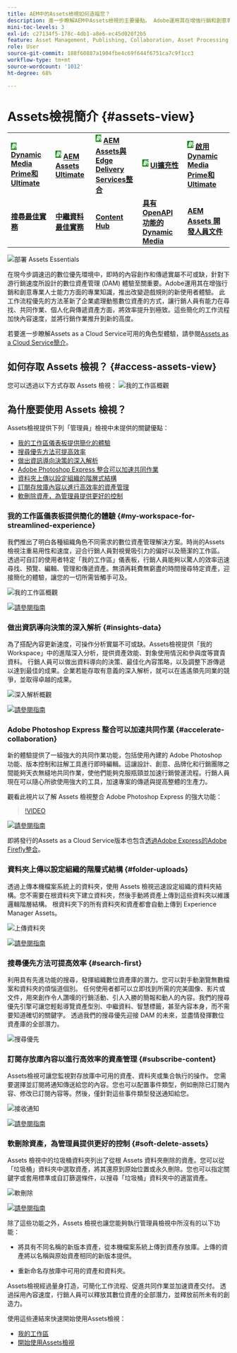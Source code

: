 ```yaml
---
title: AEM中的Assets檢視如何造福您？
description: 進一步瞭解AEM中Assets檢視的主要優點。 Adobe運用其在增強行銷和創意專業人士能力方面的專業知識，推出改變遊戲規則的新使用者體驗。
mini-toc-levels: 3
exl-id: c27134f5-178c-4db1-a8e6-ec45d020f2b5
feature: Asset Management, Publishing, Collaboration, Asset Processing
role: User
source-git-commit: 188f60887a1904fbe4c69f644f6751ca7c9f1cc3
workflow-type: tm+mt
source-wordcount: '1012'
ht-degree: 68%

---
```


# Assets檢視簡介 {#assets-view}

<table>
    <tr>
        <td>
            <sup style= "background-color:#008000; color:#FFFFFF; font-weight:bold"><i>新</i></sup> <a href="/help/assets/dynamic-media/dm-prime-ultimate.md"><b>Dynamic Media Prime和Ultimate</b></a>
        </td>
        <td>
            <sup style= "background-color:#008000; color:#FFFFFF; font-weight:bold"><i>新</i></sup> <a href="/help/assets/assets-ultimate-overview.md"><b>AEM Assets Ultimate</b></a>
        </td>
        <td>
            <sup style= "background-color:#008000; color:#FFFFFF; font-weight:bold"><i>新</i></sup> <a href="/help/assets/integrate-aem-assets-edge-delivery-services.md"><b>AEM Assets與Edge Delivery Services整合</b></a>
        </td>
        <td>
            <sup style= "background-color:#008000; color:#FFFFFF; font-weight:bold"><i>新</i></sup> <a href="/help/assets/aem-assets-view-ui-extensibility.md"><b>UI擴充性</b></a>
        </td>
          <td>
            <sup style= "background-color:#008000; color:#FFFFFF; font-weight:bold"><i>新</i></sup> <a href="/help/assets/dynamic-media/enable-dynamic-media-prime-and-ultimate.md"><b>啟用Dynamic Media Prime和Ultimate</b></a>
        </td>
    </tr>
    <tr>
        <td>
            <a href="/help/assets/search-best-practices.md"><b>搜尋最佳實務</b></a>
        </td>
        <td>
            <a href="/help/assets/metadata-best-practices.md"><b>中繼資料最佳實務</b></a>
        </td>
        <td>
            <a href="/help/assets/product-overview.md"><b>Content Hub</b></a>
        </td>
        <td>
            <a href="/help/assets/dynamic-media-open-apis-overview.md"><b>具有 OpenAPI 功能的 Dynamic Media</b></a>
        </td>
        <td>
            <a href="https://developer.adobe.com/experience-cloud/experience-manager-apis/"><b>AEM Assets 開發人員文件</b></a>
        </td>
    </tr>
</table>

![部署 Assets Essentials](assets/banner-image.jpg)

在現今步調速迅的數位優先環境中，即時的內容創作和傳遞實屬不可或缺，針對下游行銷速度所設計的數位資產管理 (DAM) 體驗至關重要。Adobe運用其在增強行銷和創意專業人士能力方面的專業知識，推出改變遊戲規則的新使用者體驗。 此工作流程優先的方法革新了企業處理動態數位資產的方式，讓行銷人員有能力在尋找、共同作業、個人化與傳遞資產方面，將效率提升到極致。這些簡化的工作流程加快內容速度，並將行銷作業推升到新的高度。

若要進一步瞭解Assets as a Cloud Service可用的角色型體驗，請參閱[Assets as a Cloud Service簡介](/help/assets/overview.md#persona-based-experiences)。

## 如何存取 Assets 檢視？ {#access-assets-view}

您可以透過以下方式存取 Assets 檢視：
![我的工作區概觀](assets/assets-view.png)

<!--

* **Toggle in Admin view**

    * Log into [!DNL Experience Manager] using Cloud Manager.
    * Navigate to **[!UICONTROL Assets]** > **[!UICONTROL Files]**.
    * Click the profile icon on the top right corner.
    * Click **[!UICONTROL Switch View]** from the **[!UICONTROL Profile Settings]** section.
    Repeat these steps to switch back to the Admin view.

* **Product Switcher**
    * Log into [!DNL Experience Manager] and click ![Product selector](assets/waffle-icon.svg).
    * Select **[!UICONTROL Experience Manager Assets]** to access the Assets view.
    * Select **[!UICONTROL Experience Manager]** to access the Admin view.

* **Quick Links** 
    * Log into experience.adobe.com.
    * Click **[!UICONTROL Experience Manager Assets]** to access the Assets view.
    * Click **[!UICONTROL Experience Manager Assets]** to access the Assets view.

    -->

## 為什麼要使用 Assets 檢視？

Assets檢視提供下列「管理員」檢視中未提供的關鍵優點：

* [我的工作區儀表板提供簡化的體驗](#my-workspace-for-streamlined-experience)
* [搜尋優先方法可提高效率](#search-first)
* [做出資訊導向決策的深入解析](#insights-data)
* [Adobe Photoshop Express 整合可以加速共同作業](#accelerate-collaboration)
* [資料夾上傳以設定組織的階層式結構](#folder-uploads)
* [訂閱存放庫內容以進行高效率的資產管理](#subscribe-content)
* [軟刪除資產，為管理員提供更好的控制](#soft-delete-assets)

### 我的工作區儀表板提供簡化的體驗 {#my-workspace-for-streamlined-experience}

我們推出了明白各種組織角色不同需求的數位資產管理解決方案。時尚的Assets檢視注重易用性和速度，迎合行銷人員對視覺吸引力的偏好以及簡潔的工作區。 透過可自訂的使用者特定「我的工作區」儀表板，行銷人員能夠以驚人的效率迅速尋找、預覽、編輯、管理和傳遞資產。無須再耗費無窮盡的時間搜尋特定資產，迎接簡化的體驗，讓您的一切所需皆觸手可及。

![我的工作區概觀](assets/my-workspace-demo.gif)

[![請參閱指南](assets/see-the-guide-sm.png)](my-workspace-assets-view.md)

### 做出資訊導向決策的深入解析 {#insights-data}

為了搭配內容更新速度，可操作分析實屬不可或缺。Assets檢視提供「我的Workspace」中的進階深入分析，提供資產效能、對象使用情況和參與度等寶貴資料。 行銷人員可以做出資料導向的決策、最佳化內容策略，以及調整下游傳遞以達到最佳的成果。企業若能存取有意義的深入解析，就可以在遙遙領先同業的競爭，並取得卓越的成果。

![深入解析概觀](assets/insights-overview.gif)

[![請參閱指南](assets/see-the-guide-sm.png)](manage-reports-assets-view.md#view-live-statistics)

### Adobe Photoshop Express 整合可以加速共同作業 {#accelerate-collaboration}

新的體驗提供了一組強大的共同作業功能，包括使用內建的 Adobe Photoshop 功能、版本控制和註解工具進行即時編輯。這讓設計、創意、品牌化和行銷團隊之間能夠天衣無縫地共同作業，使他們能夠克服瓶頸並加速行銷營運流程。行銷人員現在可以隨心所欲使用強大的工具，加速專案的傳遞與提高整體的生產力。

觀看此視片以了解 Assets 檢視整合 Adobe Photoshop Express 的強大功能：

>[!VIDEO](https://video.tv.adobe.com/v/3420922)

[![請參閱指南](assets/see-the-guide-sm.png)](edit-images-assets-view.md)

即將發行的Assets as a Cloud Service版本也包含[透過Adobe Express的Adobe Firefly整合](https://firefly.adobe.com/?gclid=EAIaIQobChMIlZeKuNfj_wIVeyCtBh3e5g2cEAAYASAAEgL56_D_BwE&amp;sdid=JM4FW6VL&amp;mv=search&amp;mv2=paidsearch&amp;ef_id=EAIaIQobChMIlZeKuNfj_wIVeyCtBh3e5g2cEAAYASAAEgL56_D_BwE:G:s&amp;s_kwcid=AL!3085!3!652077237594!e!!g!!adobe%20firefly!19870733758!148140507838)。

### 資料夾上傳以設定組織的階層式結構 {#folder-uploads}

透過上傳本機檔案系統上的資料夾，使用 Assets 檢視迅速設定組織的資料夾結構。您不需要在根資料夾下建立資料夾，然後手動將資產上傳到這些資料夾以維護邏輯階層結構。 根資料夾下的所有資料夾和資產都會自動上傳到 Experience Manager Assets。

![上傳資料夾](assets/folder-uploads.gif)

[![請參閱指南](assets/see-the-guide-sm.png)](add-delete-assets-view.md)

### 搜尋優先方法可提高效率 {#search-first}

利用具有先進功能的搜尋，發揮組織數位資產庫的潛力。您可以對手動瀏覽無數檔案和資料夾的煩惱道個別。 任何使用者都可以立即找到所需的完美圖像、影片或文件，用來創作令人讚嘆的行銷活動、引人入勝的簡報和動人的內容。我們的搜尋優先引擎可讓您輕鬆導覽資產型別、中繼資料、智慧標籤，甚至內容本身，而不需要知道確切的關鍵字。 透過我們的搜尋優先迎接 DAM 的未來，並盡情發揮數位資產庫的全部潛力。

![搜尋優先](assets/search-first.gif)

### 訂閱存放庫內容以進行高效率的資產管理 {#subscribe-content}

Assets檢視可讓您監視對存放庫中可用的資產、資料夾或集合執行的操作。 您需要選擇並訂閱將通知傳送給您的內容。您也可以配置事件類型，例如刪除已訂閱內容、修改已訂閱內容等。然後，僅針對這些事件類型發送通知給您。

![接收通知](assets/notifications.gif)

[![請參閱指南](assets/see-the-guide-sm.png)](manage-notifications-assets-view.md)

### 軟刪除資產，為管理員提供更好的控制 {#soft-delete-assets}

Assets 檢視中的垃圾桶資料夾列出了從根 Assets 資料夾刪除的資產。您可以從「垃圾桶」資料夾中選取資產，將其還原到原始位置或永久刪除。您也可以指定關鍵字或套用標準或自訂篩選條件，以搜尋「垃圾桶」資料夾中的適當資產。

![軟刪除](assets/soft-delete.gif)

[![請參閱指南](assets/see-the-guide-sm.png)](navigate-assets-view.md)

除了這些功能之外，Assets 檢視也讓您能夠執行管理員檢視中所沒有的以下功能：

* 將具有不同名稱的新版本資產，從本機檔案系統上傳到資產存放庫。上傳的資產將以名稱與原始資產相同的新版本提供。

* 重新命名存放庫中可用的資產和資料夾。

Assets檢視經過量身打造，可簡化工作流程、促進共同作業並加速資產交付。 透過採用內容速度，行銷人員可以釋放其數位資產的全部潛力，並釋放前所未有的創造力。


使用這些連結來快速開始使用Assets檢視：

* [我的工作區](/help/assets/my-workspace-assets-view.md)
* [開始使用Assets檢視](/help/assets/get-started-assets-view.md)
